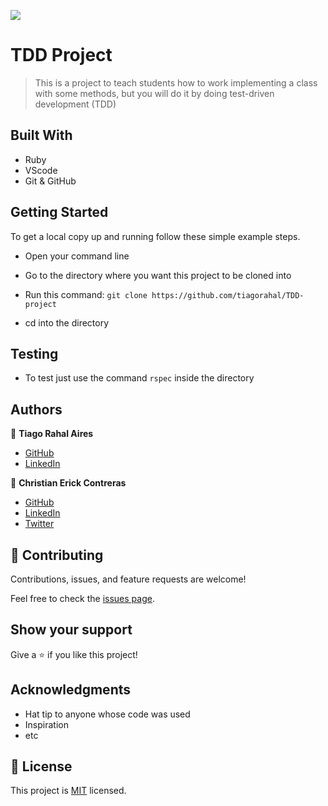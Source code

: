 ![](https://img.shields.io/badge/Microverse-blueviolet)

# TDD Project

> This is a project to teach students how to work implementing a class with some methods, but you will do it by doing test-driven development (TDD)

## Built With

- Ruby
- VScode
- Git & GitHub

## Getting Started

To get a local copy up and running follow these simple example steps.

- Open your command line

- Go to the directory where you want this project to be cloned into

- Run this command:
  `git clone https://github.com/tiagorahal/TDD-project`

- cd into the directory

## Testing

- To test just use the command `rspec` inside the directory

## Authors

👤 **Tiago Rahal Aires**

- [GitHub](https://github.com/tiagorahal)
- [LinkedIn](https://www.linkedin.com/in/tiagorahal/)

👤 **Christian Erick Contreras**

- [GitHub](https://github.com/eri8-9)
- [LinkedIn](https://www.linkedin.com/in/christian-erick/)
- [Twitter](https://twitter.com/ChristianErick_)

## 🤝 Contributing

Contributions, issues, and feature requests are welcome!

Feel free to check the [issues page](https://github.com/tiagorahal/TDD-project/issues).

## Show your support

Give a ⭐️ if you like this project!

## Acknowledgments

- Hat tip to anyone whose code was used
- Inspiration
- etc

## 📝 License

This project is [MIT](./MIT.md) licensed.